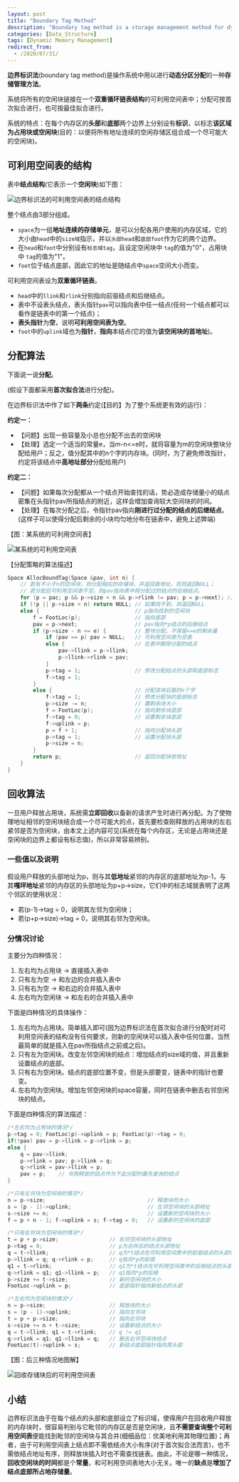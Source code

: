 ```yaml
---
layout: post
title: "Boundary Tag Method"
description: "Boundary tag method is a storage management method for dynamic partition allocation in operating system"
categories: [Data_Structure]
tags: [Dynamic Memory Management]
redirect_from:
  - /2020/07/31/
---
```


**边界标识法**(boundary tag method)是操作系统中用以进行**动态分区分配**的一种**存储管理方法**。

系统将所有的空闲块链接在一个**双重循环链表结构**的可利用空间表中；分配可按首次拟合进行，也可按最佳拟合进行。

系统的特点：在每个内存区的**头部**和**底部**两个边界上分别设有**标识**，以标志**该区域为占用块或空闲块**(目的：以便将所有地址连续的空闲存储区组合成一个尽可能大的空闲块)。

## 可利用空间表的结构

表中**结点结构**(它表示一个**空闲块**)如下图：

![边界标识法的可利用空间表的结点结构][边界标识法的可利用空间表的结点结构]

整个结点由3部分组成。

* `space`为一组**地址连续的存储单元**，是可以分配各用户使用的内存区域，它的大小由`head`中的`size域`指示，并以`头部head`和`底部foot`作为它的两个边界。
* 在`head`和`foot`中分别设有`标志域tag`，且设定空闲块中 `tag`的值为"0"，占用块中 `tag`的值为"1"。
* `foot`位于结点底部，因此它的地址是随结点中`space`空间大小而变。

可利用空间表设为**双重循环链表**。

* `head`中的`llink`和`rlink`分别指向前驱结点和后继结点。
* 表中不设表头结点，表头指针`pav`可以指向表中任一结点(任何一个结点都可以看作是链表中的第一个结点)；
* **表头指针**为**空**，说明**可利用空间表为空**。
* `foot`中的`uplink`域也为**指针**，**指向**本结点(它的值为**该空闲块的首地址**)。

## 分配算法

下面说一说**分配**。

(假设下面都采用**首次拟合法**进行分配)。

在边界标识法中作了如下**两条**约定(【目的】为了整个系统更有效的运行)：

**约定一：**

* 【问题】出现一些容量及小总也分配不出去的空闲块
* 【处理】选定一个适当的常量e，当m-n<=e时，就将容量为m的空闲块整块分配给用户；反之，值分配其中的n个字的内存块。(同时，为了避免修改指针，约定将该结点中**高地址部分**分配给用户)

**约定二：**

* 【问题】如果每次分配都从一个结点开始查找的话，势必造成存储量小的结点密集在头指针pav所指结点的附近，这样会增加查询较大空间块的时间。
* 【处理】在每次分配之后，令指针pav指向**刚进行过分配的结点的后继结点**。(这样子可以使得分配后剩余的小块均匀地分布在链表中，避免上述弊端)

【图：某系统的可利用空间表】

![某系统的可利用空间表][某系统的可利用空间表]

【分配策略的算法描述】

```c
Space AllocBoundTag(Space &pav, int n) {
    // 若有不小于n的空闲块，则分配相应的存储块，并返回首地址，否则返回NULL；
    // 若分配后可利用空间表不空，则pav指向表中刚分配过的结点的后继结点。
    for (p = pac; p && p->size < n && p->rlink != pav; p = p->next); // 查询不小于n的空闲块
    if (!p || p->size < n) return NULL; // 如果找不到，则返回NULL
    else {                              // p指向找到的空闲块
        f = FootLoc(p);                 // 指向底部
        pav = p->next;                  // pav指向*p结点的后继结点
        if (p->size - n <= e) {         // 整块分配，不保留<=e的剩余量
            if (pav == p) pav = NULL;   // 可利用空间表为空表
            else {                      // 在表中删除分配的结点
                pav->llink = p->llink;
                p->llink->rlink = pav;
            }
            p->tag = 1;                 // 修改分配结点的头部和底部标志
            f->tag = 1;
        }
        else {                          // 分配该块后面的n个字
            f->tag = 1;                 // 修改分配块的底部标志
            p->size -= n;               // 置剩余块大小
            f = FootLoc(p);             // 指向剩余块底部
            f->tag = 0;                 // 设置剩余块底部
            f->uplink = p;
            p = f + 1;                  // 指向分配块头部
            p->tag = 1;                 // 设置分配块头部
            p->size = n;
        }
        return p;                       // 返回分配块收地址
    }
}
```

## 回收算法

一旦用户释放占用块，系统需**立即回收**以备新的请求产生时进行再分配。为了使物理地址相邻的空闲块结合成一个尽可能大的点，首先要检查刚释放的占用块的左右紧邻是否为空闲块，由本文上述内容可见(系统在每个内存区，无论是占用块还是空闲块的边界上都设有标志值)，所以非常容易辨别。

### 一些值以及说明

假设用户释放的头部地址为p，则与其**低地址**紧邻的内存区的底部地址为p-1，与其**嘎坪地址**紧邻的内存区的头部地址为p+p->size，它们中的标志域就表明了这两个邻区的使用状况：

* 若(p-1)->tag = 0，说明其左邻为空闲块；
* 若(p+p->size)->tag = 0，说明其右邻为空闲块。

### 分情况讨论

主要分为四种情况：

1. 左右均为占用块 -> 直接插入表中
2. 只有左为空 -> 和左边的合并插入表中
3. 只有右为空 -> 和右边的合并插入表中
4. 左右均为空闲块 -> 和左右的合并插入表中

下面是四种情况的具体操作：

1. 左右均为占用块。简单插入即可(因为边界标识法在首次拟合进行分配时对可利用空间表的结构没有任何要求，则新的空闲块可以插入表中任何位置，当然最简单的就是插入在pav所指结点之前或之后)。
2. 只有左为空闲块。改变左邻空闲块的结点：增加结点的size域的值，并且重新设置结点的底部。
3. 只有右为空闲块。结点的底部位置不变，但是头部要变，链表中的指针也要变。
4. 左右均为空闲块。增加左邻空闲块的space容量，同时在链表中删去右邻空闲块的结点。

下面是四种情况的算法描述：

```c
/*左右均为占用块的情况*/
p->tag = 0; FootLoc(p)->uplink = p; FootLoc(p)->tag = 0;
if(!pav) pav = p->llink = p->rlink = p;
else {
    q = pav->llink;
    p->rlink = pav; p->llink = q;
    q->rlink = pav->llink = p;
    pav = p;    // 令刚释放的结点作为下此分配时最先查询的结点
}

/*只有左邻块为空闲块的情况*/
n = p->size;                                // 释放块的大小
s = (p - 1)->uplink;                        // 左邻空闲块的头部地址
s->size += n;                               // 设置新的空闲块的大小
f = p + n - 1; f->uplink = s; f->tag = 0;   // 设置新的空闲块的底部

/*只有右邻块为空闲块的情况*/
t = p + p->size;                // 右邻空闲块的头部地址
p->tag = 0;                     // p为合并后的结点头部地址
q = t->llink;                   // q为*t结点在可利用空间表中的前驱结点的头部地址
p->llink = q; q->rlink = p;     // q指向*p的前驱
q1 = t->rlink;                  // q1为*t结点在可利用空间表中的后继结点的头部地址
q->rlink = q1; q1->llink = p;   // q1指向*p的后继
p->size += t->size;             // 新的空闲块的大小
FootLoc->uplink = p;            // 底部指针指向新结点的头部

/*左右均为空闲块的情况*/
n = p->size;                    // 释放块的大小
s = (p - 1)->uplink;            // 指向左邻块
t = p + p->size;                // 指向右邻块
s->size += n + t->size;         // 设置新结点的大小
q = t->llink; q1 = t->rlink;    // q != q1
q->rlink = q1; q1->llink = q;   // 删去右邻空闲块结点
FootLoc(t)->uplink = s;         // 新结点底部指针指向其头部
```

【图：后三种情况地图解】

![回收存储块后的可利用空间表][回收存储块后的可利用空间表]

## 小结

边界标识法由于在每个结点的头部和底部设立了标识域，使得用户在回收用户释放的内存块时，很容易判别与它毗邻的内存区是否是空闲块，且**不需要查询整个可利用空间表**便能找到毗邻的空闲块与其合并(细细品位：优美地利用其物理位置)；再者，由于可利用空间表上结点即不需依结点大小有序(对于首次拟合法而言)，也不需依结点地址有序，则释放块插入时也不需查找链表。由此，不论是哪一种情况，**回收空闲块的时间**都是个**常量**，和可利用空间表地大小无关。唯一的**缺点**是**增加了结点底部所占地存储量**。

[回收存储块后的可利用空间表]:https://raw.githubusercontent.com/AuthurWhywait/PicBed/master/DS/%E5%9B%9E%E6%94%B6%E5%AD%98%E5%82%A8%E5%9D%97%E5%90%8E%E7%9A%84%E5%8F%AF%E5%88%A9%E7%94%A8%E7%A9%BA%E9%97%B4%E8%A1%A8.JPG

[某系统的可利用空间表]:https://raw.githubusercontent.com/AuthurWhywait/PicBed/master/DS/%E6%9F%90%E7%B3%BB%E7%BB%9F%E7%9A%84%E5%8F%AF%E5%88%A9%E7%94%A8%E7%A9%BA%E9%97%B4%E8%A1%A8.JPG

[边界标识法的可利用空间表的结点结构]:https://raw.githubusercontent.com/AuthurWhywait/PicBed/master/DS/%E8%BE%B9%E7%95%8C%E6%A0%87%E8%AF%86%E6%B3%95%E7%9A%84%E5%8F%AF%E5%88%A9%E7%94%A8%E7%A9%BA%E9%97%B4%E8%A1%A8%E7%9A%84%E7%BB%93%E7%82%B9%E7%BB%93%E6%9E%84.JPG
